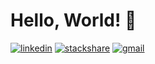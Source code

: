 # Hello, World! 👋
[![linkedin](https://img.shields.io/badge/linkedin-%230077B5.svg?&style=for-the-badge&logo=linkedin&logoColor=white)](https://www.linkedin.com/in/jimseung/)
[![stackshare](https://img.shields.io/badge/stackshare-%230690FA.svg?&style=for-the-badge&logo=stackshare&logoColor=white)](https://stackshare.io/lannex)
[![gmail](https://img.shields.io/badge/gmail-D14836?&style=for-the-badge&logo=gmail&logoColor=white)](mailto:lannex.shin@gmail.com)

